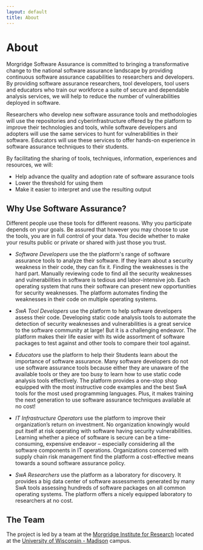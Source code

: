```yaml
---
layout: default
title: About
---
```

# About

Morgridge Software Assurance is committed to bringing a transformative change to the national software assurance landscape by providing continuous software assurance capabilities to researchers and developers. By providing software assurance researchers, tool developers, tool users and educators who train our workforce a suite of secure and dependable analysis services, we will help to reduce the number of vulnerabilities deployed in software.

Researchers who develop new software assurance tools and methodologies will use the repositories and cyberinfrastructure offered by the platform to improve their technologies and tools, while software developers and adopters will use the same services to hunt for vulnerabilities in their software. Educators will use these services to offer hands-on experience in software assurance techniques to their students.

By facilitating the sharing of tools, techniques, information, experiences and resources, we will:

* Help advance the quality and adoption rate of software assurance tools
* Lower the threshold for using them
* Make it easier to interpret and use the resulting output

## Why Use Software Assurance?

Different people use these tools for different reasons. Why you participate depends on your goals.  Be assured that however you may choose to use the tools, you are in full control of your data.  You decide whether to make your results public or private or shared with just those you trust.

* *Software Developers* use the the platform's range of software assurance tools to analyze their software. If they learn about a security weakness in their code, they can fix it.  Finding the weaknesses is the hard part. Manually reviewing code to find all the security weaknesses and vulnerabilities in software is tedious and labor-intensive job. Each operating system that runs their software can present new opportunities for security weaknesses. The platform automates finding the weaknesses in their code on multiple operating systems.

* *SwA Tool Developers* use the platform to help software developers assess their code. Developing static code analysis tools to automate the detection of security weaknesses and vulnerabilities is a great service to the software community at large!  But it is a challenging endeavor.  The platform makes their life easier with its wide assortment of software packages to test against and other tools to compare their tool against.

* *Educators* use the platform to help their Students learn about the importance of software assurance.  Many software developers do not use software assurance tools because either they are unaware of the available tools or they are too busy to learn how to use static code analysis tools effectively. The platform provides a one-stop shop equipped with the most instructive code examples and the best SwA tools for the most used programming languages. Plus, it makes training the next generation to use software assurance techniques available at no cost!

* *IT Infrastructure Operators* use the platform to improve their organization’s return on investment. No organization knowingly would put itself at risk operating with software having security vulnerabilities. Learning whether a piece of software is secure can be a time-consuming, expensive endeavor – especially considering all the software components in IT operations.  Organizations concerned with supply chain risk management find the platform a cost-effective means towards a sound software assurance policy.

* *SwA Researchers* use the platform as a laboratory for discovery.  It provides a big data center of software assessments generated by many SwA tools assessing hundreds of software packages on all common operating systems. The platform offers a nicely equipped laboratory to researchers at no cost.

## The Team

The project is led by a team at the [Morgridge Institute for Research](http://www.morgridge.org) located at the [University of Wisconsin - Madison](http://www.wisc.edu) campus.




